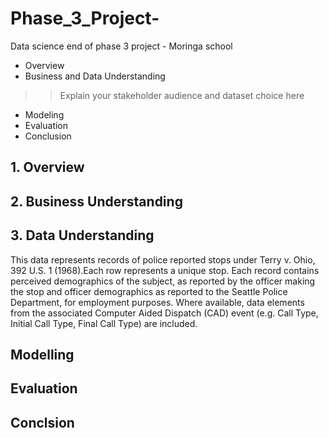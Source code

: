 # Phase_3_Project-
Data science end of phase 3 project - Moringa school

* Overview
* Business and Data Understanding
>>Explain your stakeholder audience and dataset choice here
* Modeling
* Evaluation
* Conclusion

## 1. Overview

## 2. Business Understanding

## 3. Data Understanding
This data represents records of police reported stops under Terry v. Ohio, 392 U.S. 1 (1968).Each row represents a unique stop.
Each record contains perceived demographics of the subject, as reported by the officer making the stop and officer demographics as reported to the Seattle Police Department, for employment purposes.
Where available, data elements from the associated Computer Aided Dispatch (CAD) event (e.g. Call Type, Initial Call Type, Final Call Type) are included.

## Modelling

## Evaluation

## Conclsion

